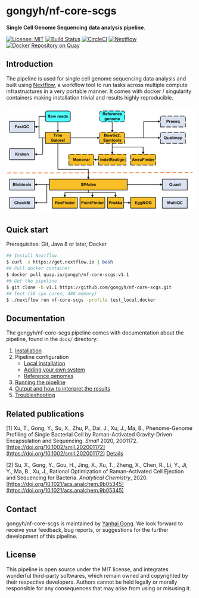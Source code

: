 # gongyh/nf-core-scgs

**Single Cell Genome Sequencing data analysis pipeline**.

[![License: MIT](https://img.shields.io/badge/License-MIT-yellow.svg)](https://opensource.org/licenses/MIT)
[![Build Status](https://travis-ci.org/gongyh/nf-core-scgs.svg?branch=master)](https://travis-ci.org/gongyh/nf-core-scgs)
[![CircleCI](https://circleci.com/gh/gongyh/nf-core-scgs.svg?style=svg&circle-token=5461bc66f3a9e65cbf8ee832cfacf579f90f8fa9)](https://circleci.com/gh/gongyh/nf-core-scgs)
[![Nextflow](https://img.shields.io/badge/nextflow-%E2%89%A520.04.0-brightgreen.svg)](https://www.nextflow.io/)
[![Docker Repository on Quay](https://quay.io/repository/gongyh/nf-core-scgs/status "Docker Repository on Quay")](https://quay.io/repository/gongyh/nf-core-scgs)

## Introduction

The pipeline is used for single cell genome sequencing data analysis and built using [Nextflow](https://www.nextflow.io), a workflow tool to run tasks across multiple compute infrastructures in a very portable manner. It comes with docker / singularity containers making installation trivial and results highly reproducible.

![Schematic image of scgs pipeline](scgs_pipeline.png)

## Quick start

Prerequisites: Git, Java 8 or later, Docker

```bash
## Install Nextflow
$ curl -s https://get.nextflow.io | bash
## Pull docker container
$ docker pull quay.io/gongyh/nf-core-scgs:v1.1
## Get the pipeline
$ git clone -b v1.1 https://github.com/gongyh/nf-core-scgs.git
## Test (16 cpu cores, 48G memory)
$ ./nextflow run nf-core-scgs -profile test_local,docker
```

## Documentation

The gongyh/nf-core-scgs pipeline comes with documentation about the pipeline, found in the `docs/` directory:

1. [Installation](docs/installation.md)
2. Pipeline configuration
    * [Local installation](docs/configuration/local.md)
    * [Adding your own system](docs/configuration/adding_your_own.md)
    * [Reference genomes](docs/configuration/reference_genomes.md)  
3. [Running the pipeline](docs/usage.md)
4. [Output and how to interpret the results](docs/output.md)
5. [Troubleshooting](docs/troubleshooting.md)

<!-- TODO nf-core: Add a brief overview of what the pipeline does and how it works -->

## Related publications

[1]  Xu, T., Gong, Y., Su, X., Zhu, P., Dai, J., Xu, J., Ma, B., Phenome-Genome Profiling of Single Bacterial Cell by Raman-Activated Gravity-Driven Encapsulation and Sequencing. *Small* 2020, 2001172. [https://doi.org/10.1002/smll.202001172](https://doi.org/10.1002/smll.202001172) [Details](https://github.com/gongyh/nf-core-scgs/blob/master/RAGE-Seq/Data.md)

[2] Su, X., Gong, Y., Gou, H., Jing, X., Xu, T., Zheng, X., Chen, R., Li, Y., Ji, Y., Ma, B., Xu, J., Rational Optimization of Raman-Activated Cell Ejection and Sequencing for Bacteria. *Analytical Chemistry*, 2020. [https://doi.org/10.1021/acs.analchem.9b05345](https://doi.org/10.1021/acs.analchem.9b05345)

## Contact

gongyh/nf-core-scgs is maintained by [Yanhai Gong](mailto:gongyh@qibebt.ac.cn). We look forward to receive your feedback, bug reports, or suggestions for the further development of this pipeline.

## License

This pipeline is open source under the MIT license, and integrates wonderful third-party softwares, which remain owned and copyrighted by their respective developers. Authors cannot be held legally or morally responsible for any consequences that may arise from using or misusing it.
